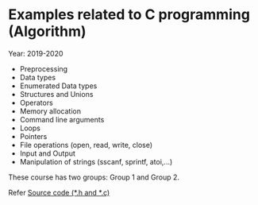 # Examples related to C programming (Algorithm)

Year: 2019-2020

 * Preprocessing
 * Data types
 * Enumerated Data types
 * Structures and Unions
 * Operators
 * Memory allocation
 * Command line arguments
 * Loops
 * Pointers
 * File operations (open, read, write, close)
 * Input and Output
 * Manipulation of strings (sscanf, sprintf, atoi,...)

These course has two groups: Group 1 and Group 2.

Refer [Source code (*.h and *.c)](./)

